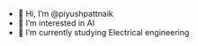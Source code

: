 - 👋 Hi, I’m @piyushpattnaik
- 👀 I’m interested in AI 
- 🌱 I’m currently studying Electrical engineering

<!---
piyushpattnaik/piyushpattnaik is a ✨ special ✨ repository because its `README.md` (this file) appears on your GitHub profile.
You can click the Preview link to take a look at your changes.
--->
